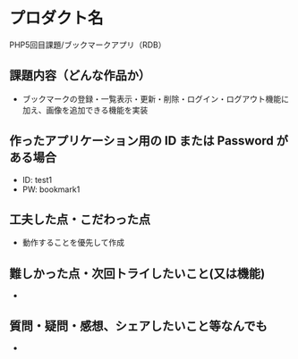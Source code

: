# プロダクト名

PHP5回目課題/ブックマークアプリ（RDB）

## 課題内容（どんな作品か）

- ブックマークの登録・一覧表示・更新・削除・ログイン・ログアウト機能に加え、画像を追加できる機能を実装

## 作ったアプリケーション用の ID または Password がある場合

- ID: test1
- PW: bookmark1

## 工夫した点・こだわった点

- 動作することを優先して作成

## 難しかった点・次回トライしたいこと(又は機能)

- 

## 質問・疑問・感想、シェアしたいこと等なんでも

- 
